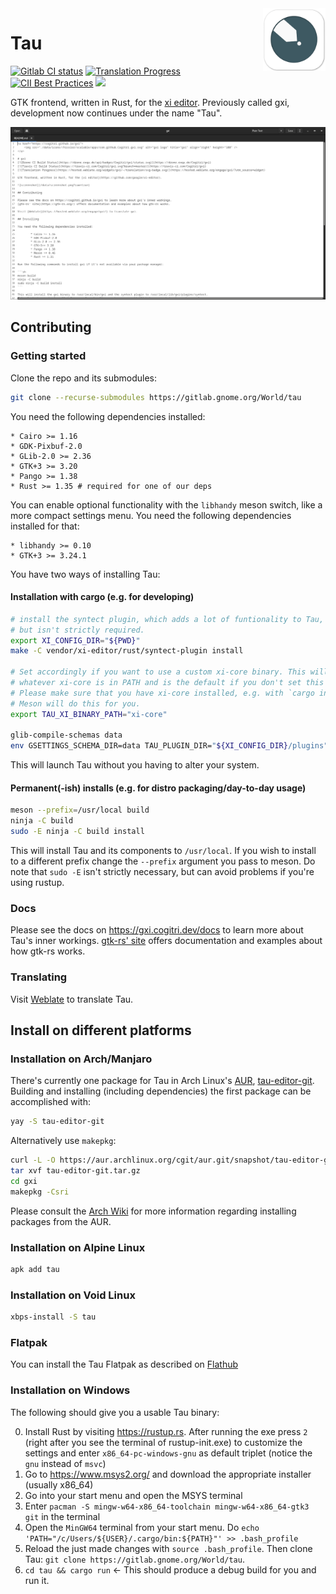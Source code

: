 <a href="https://gitlab.gnome.org/World/tau">
    <img src="./data/icons//hicolor/scalable/apps/org.gnome.Tau.svg" alt="Tau logo" title="Tau" align="right" height="100" />
</a>

# Tau
[![Gitlab CI status](https://gitlab.gnome.org/World/Tau/badges/master/pipeline.svg)](https://gitlab.gnome.org/World/Tau/commits/master)
[![Translation Progress](https://hosted.weblate.org/widgets/Tau/-/translation/svg-badge.svg)](https://hosted.weblate.org/engage/Tau/?utm_source=widget)
[![CII Best Practices](https://bestpractices.coreinfrastructure.org/projects/2711/badge)](https://bestpractices.coreinfrastructure.org/projects/2711)
<a href="https://flathub.org/apps/details/org.gnome.Tau">
<img src="https://flathub.org/assets/badges/flathub-badge-i-en.png" width="190px" />
</a>

GTK frontend, written in Rust, for the [xi editor](https://github.com/xi-editor/xi-editor).
Previously called gxi, development now continues under the name "Tau".

![screenshot](/data/screenshot.png?raw=true)

## Contributing

### Getting started

Clone the repo and its submodules:

```sh
git clone --recurse-submodules https://gitlab.gnome.org/World/tau
```

You need the following dependencies installed:

	* Cairo >= 1.16
	* GDK-Pixbuf-2.0
	* GLib-2.0 >= 2.36
	* GTK+3 >= 3.20
	* Pango >= 1.38
	* Rust >= 1.35 # required for one of our deps

You can enable optional functionality with the `libhandy` meson switch,
like a more compact settings menu. You need the following dependencies
installed for that:

	* libhandy >= 0.10
	* GTK+3 >= 3.24.1

You have two ways of installing Tau:


#### Installation with cargo (e.g. for developing)

```sh
# install the syntect plugin, which adds a lot of funtionality to Tau,
# but isn't strictly required.
export XI_CONFIG_DIR="${PWD}"
make -C vendor/xi-editor/rust/syntect-plugin install

# Set accordingly if you want to use a custom xi-core binary. This will use
# whatever xi-core is in PATH and is the default if you don't set this env var.
# Please make sure that you have xi-core installed, e.g. with `cargo install --path vendor/xi-editor/rust xi-core`.
# Meson will do this for you.
export TAU_XI_BINARY_PATH="xi-core"

glib-compile-schemas data
env GSETTINGS_SCHEMA_DIR=data TAU_PLUGIN_DIR="${XI_CONFIG_DIR}/plugins" cargo run
```

This will launch Tau without you having to alter your system.

#### Permanent(-ish) installs (e.g. for distro packaging/day-to-day usage)


```sh
meson --prefix=/usr/local build
ninja -C build
sudo -E ninja -C build install
```

This will install Tau and its components to `/usr/local`. If you wish to install to a different prefix change the `--prefix`
argument you pass to meson. Do note that `sudo -E` isn't strictly necessary, but can avoid problems if you're using rustup.

### Docs

Please see the docs on https://gxi.cogitri.dev/docs to learn more about Tau's inner workings.
[gtk-rs' site](https://gtk-rs.org/) offers documentation and examples about how gtk-rs works.

### Translating

Visit [Weblate](https://hosted.weblate.org/engage/Tau/) to translate Tau.

## Install on different platforms

### Installation on Arch/Manjaro

There's currently one package for Tau in Arch Linux's
[AUR](https://aur.archlinux.org/), [tau-editor-git](https://aur.archlinux.org/packages/tau-editor-git/).  Building and installing (including dependencies) the first package
can be accomplished with:

```sh
yay -S tau-editor-git
```

Alternatively use `makepkg`:

```sh
curl -L -O https://aur.archlinux.org/cgit/aur.git/snapshot/tau-editor-git.tar.gz
tar xvf tau-editor-git.tar.gz
cd gxi
makepkg -Csri
```

Please consult the [Arch Wiki](https://wiki.archlinux.org/index.php/Arch_User_Repository#Installing_packages)
for more information regarding installing packages from the AUR.

### Installation on Alpine Linux

```sh
apk add tau
```

### Installation on Void Linux

```sh
xbps-install -S tau
```

### Flatpak

You can install the Tau Flatpak as described on [Flathub](https://flathub.org/apps/details/org.gnome.Tau)


### Installation on Windows

The following should give you a usable Tau binary:

0) Install Rust by visiting https://rustup.rs. After running the exe press `2` (right after you see the terminal of rustup-init.exe) to customize the settings and enter `x86_64-pc-windows-gnu` as default triplet (notice the `gnu` instead of `msvc`)
1) Go to https://www.msys2.org/ and download the appropriate installer (usually x86_64)
2) Go into your start menu and open the MSYS terminal
3) Enter `pacman -S mingw-w64-x86_64-toolchain mingw-w64-x86_64-gtk3 git` in the terminal
4) Open the `MinGW64` terminal from your start menu. Do `echo 'PATH="/c/Users/${USER}/.cargo/bin:${PATH}"' >> .bash_profile`
5) Reload the just made changes with `source .bash_profile`. Then clone Tau: `git clone https://gitlab.gnome.org/World/tau`.
6) `cd tau && cargo run` <- This should produce a debug build for you and run it.
